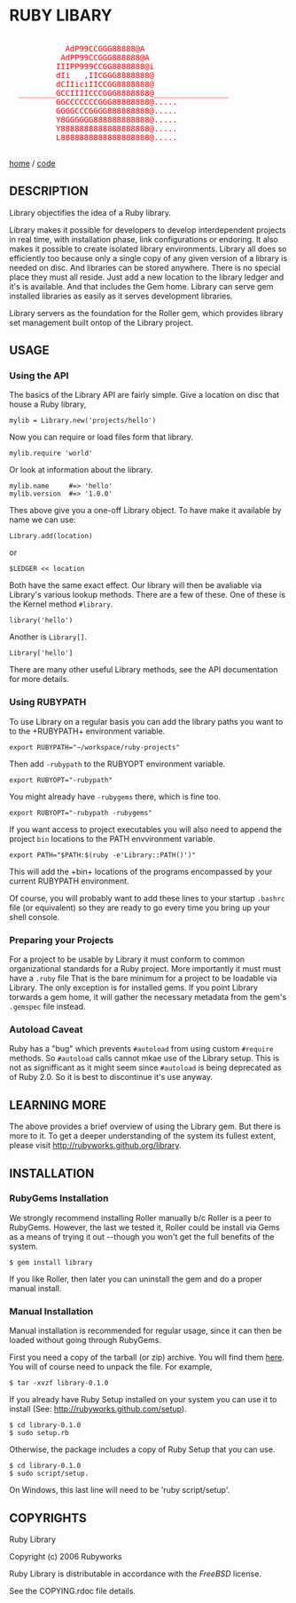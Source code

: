 # RUBY LIBARY

<pre style="color:red">

            AdP99CCGGG88888@A
           AdPP99CCGGG888888@A
          IIIPP999CCGG8888888@i
          dIi   ,IICGGG8888888@
          dCIIiciIICCGG8888888@
  ________GCCIIIICCCGGG8888888@________________
          GGCCCCCCCGGG88888888@.....
          GGGGCCCGGGG888888888@.....
          Y8GGGGGG888888888888@.....
          Y8888888888888888888@.....
          L8888888888888888888@.....

</pre>

[home](http://rubyworks.github.com/library) /
[code](http://github.com/rubyworks/library)


## DESCRIPTION

Library objectifies the idea of a Ruby library. 

Library makes it possible for developers to develop interdependent projects
in real time, with installation phase, link configurations or endoring. 
It also makes it possible to create isolated library environments. Library 
all does so efficiently too because only a single copy of any given version
of a library is needed on disc. And libraries can be stored anywhere. There
is no special place they must all reside. Just add a new location to the
library ledger and it's is available. And that includes the Gem home. Library
can serve gem installed libraries as easily as it serves development libraries.

Library servers as the foundation for the Roller gem, which provides library
set management built ontop of the Library project.


## USAGE

### Using the API

The basics of the Library API are fairly simple. Give a location on disc
that house a Ruby library,

    mylib = Library.new('projects/hello')

Now you can require or load files form that library.

    mylib.require 'world'

Or look at information about the library.

    mylib.name     #=> 'hello'
    mylib.version  #=> '1.0.0'

Thes above give you a one-off Library object. To have make it available 
by name we can use:

    Library.add(location)

or 

    $LEDGER << location

Both have the same exact effect. Our library will then  be avaliable via 
Library's various lookup methods. There are a few of these. One of these is
the Kernel method `#library`.

    library('hello')

Another is `Library[]`.

    Library['hello']

There are many other useful Library methods, see the API documentation
for more details.

### Using RUBYPATH

To use Library on a regular basis you can add the library paths you want to
to the +RUBYPATH+ environment variable.

    export RUBYPATH="~/workspace/ruby-projects"

Then add `-rubypath` to the RUBYOPT environment variable.

    export RUBYOPT="-rubypath"

You might already have `-rubygems` there, which is fine too.

    export RUBYOPT="-rubypath -rubygems"

If you want access to project executables you will also need to append the
project `bin` locations to the PATH envvironment variable.

    export PATH="$PATH:$(ruby -e'Library::PATH()')"

This will add the +bin+ locations of the programs encompassed by your
current RUBYPATH environment.

Of course, you will probably want to add these lines to your startup `.bashrc`
file (or equivalent) so they are ready to go every time you bring up your
shell console.

### Preparing your Projects

For a project to be usable by Library it must conform to common organizational
standards for a Ruby project. More importantly it must must have a `.ruby` file
That is the bare minimum for a project to be loadable via Library. The only
exception is for installed gems. If you point Library torwards a gem home,
it will gather the necessary metadata from the gem's `.gemspec` file instead.

### Autoload Caveat

Ruby has a "bug" which prevents `#autoload` from using custom `#require`
methods. So `#autoload` calls cannot mkae use of the Library setup. 
This is not as signifficant as it might seem since `#autoload` is being
deprecated as of Ruby 2.0. So it is best to discontinue it's use anyway.


## LEARNING MORE

The above provides a brief overview of using the Library gem. But there is
more to it. To get a deeper understanding of the system its fullest extent,
please visit http://rubyworks.github.org/library.


## INSTALLATION

### RubyGems Installation

We strongly recommend installing Roller manually b/c Roller is a
peer to RubyGems. However, the last we tested it, Roller could
be install via Gems as a means of trying it out --though you won't
get the full benefits of the system.

    $ gem install library

If you like Roller, then later you can uninstall the gem and
do a proper manual install.


### Manual Installation

Manual installation is recommended for regular usage, since it
can then be loaded without going through RubyGems.

First you need a copy of the tarball (or zip) archive. You will
find them [here](http://github.com/rubyworks/library/download).
You will of course need to unpack the file. For example,

    $ tar -xvzf library-0.1.0

If you already have Ruby Setup installed on your system you can
use it to install (See: http://rubyworks.github.com/setup). 

    $ cd library-0.1.0
    $ sudo setup.rb

Otherwise, the package includes a copy of Ruby Setup that you can
use.

    $ cd library-0.1.0
    $ sudo script/setup.

On Windows, this last line will need to be 'ruby script/setup'.


## COPYRIGHTS

Ruby Library

Copyright (c) 2006 Rubyworks

Ruby Library is distributable in accordance with the *FreeBSD* license.

See the COPYING.rdoc file details.

